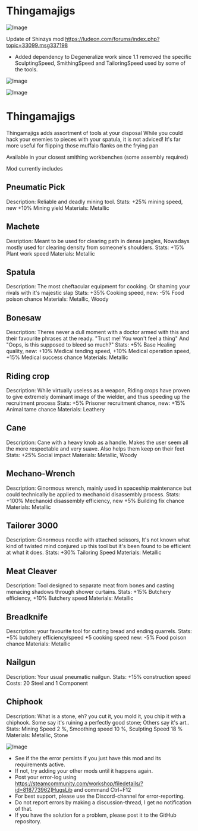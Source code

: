 # Thingamajigs

![Image](https://i.imgur.com/WAEzk68.png)

Update of Shinzys mod
https://ludeon.com/forums/index.php?topic=33099.msg337198

- Added dependency to Degeneralize work since 1.1 removed the specific SculptingSpeed, SmithingSpeed and TailoringSpeed used by some of the tools.

![Image](https://i.imgur.com/7Gzt3Rg.png)

	
![Image](https://i.imgur.com/NOW7jU1.png)

# Thingamajigs

Thingamajigs adds assortment of tools at your disposal
While you could hack your enemies to pieces with your spatula, it is not adviced!
It&apos;s far more useful for flipping those muffalo flanks on the frying pan

Available in your closest smithing workbenches (some assembly required)

Mod currently includes

## Pneumatic Pick

Description: Reliable and deadly mining tool.
Stats: +25% mining speed, new +10% Mining yield
Materials: Metallic

## Machete

Desription: Meant to be used for clearing path in dense jungles, Nowadays mostly used for clearing density from someone&apos;s shoulders.
Stats: +15% Plant work speed
Materials: Metallic

## Spatula

Description: The most cheftacular equipment for cooking. Or shaming your rivals with it&apos;s majestic slap
Stats: +35% Cooking speed, new: -5% Food poison chance
Materials: Metallic, Woody

## Bonesaw

Description: Theres never a dull moment with a doctor armed with this and their favourite phrases at the ready. &quot;Trust me! You won&apos;t feel a thing&quot; And &quot;Oops, is this supposed to bleed so much?&quot;
Stats: +5% Base Healing quality, new: +10% Medical tending speed, +10% Medical operation speed, +15% Medical success chance
Materials: Metallic

## Riding crop

Description: While virtually useless as a weapon, Riding crops have proven to give extremely dominant image of the wielder, and thus speeding up the recruitment process
Stats: +5% Prisoner recruitment chance, new: +15% Animal tame chance
Materials: Leathery

## Cane

Description: Cane with a heavy knob as a handle. Makes the user seem all the more respectable and very suave. Also helps them keep on their feet
Stats: +25% Social impact
Materials: Metallic, Woody

## Mechano-Wrench

Description: Ginormous wrench, mainly used in spaceship maintenance but could technically be applied to mechanoid disassembly process.
Stats: +100% Mechanoid disassembly efficiency, new +5% Building fix chance
Materials: Metallic

## Tailorer 3000

Description: Ginormous needle with attached scissors, It&apos;s not known what kind of twisted mind conjured up this tool but it&apos;s been found to be efficient at what it does.
Stats: +30% Tailoring Speed
Materials: Metallic

## Meat Cleaver

Description: Tool designed to separate meat from bones and casting menacing shadows through shower curtains.
Stats: +15% Butchery efficiency, +10% Butchery speed
Materials: Metallic

## Breadknife

Description: your favourite tool for cutting bread and ending quarrels.
Stats: +5% butchery efficiency/speed +5 cooking speed new: -5% Food poison chance
Materials: Metallic

## Nailgun

Description: Your usual pneumatic nailgun.
Stats: +15% construction speed
Costs: 20 Steel and 1 Component

## Chiphook

Description: What is a stone, eh? you cut it, you mold it, you chip it with a chiphook. Some say it&apos;s ruining a perfectly good stone; Others say it&apos;s art..
Stats: Mining Speed 2 %, Smoothing speed 10 %, Sculpting Speed 18 %
Materials: Metallic, Stone

![Image](https://i.imgur.com/Rs6T6cr.png)



-  See if the the error persists if you just have this mod and its requirements active.
-  If not, try adding your other mods until it happens again.
-  Post your error-log using https://steamcommunity.com/workshop/filedetails/?id=818773962]HugsLib and command Ctrl+F12
-  For best support, please use the Discord-channel for error-reporting.
-  Do not report errors by making a discussion-thread, I get no notification of that.
-  If you have the solution for a problem, please post it to the GitHub repository.



